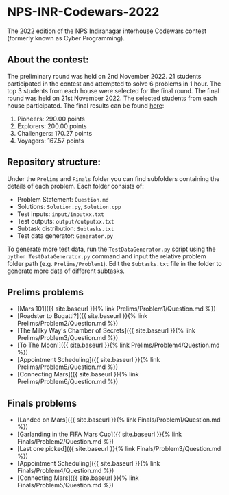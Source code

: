 # NPS-INR-Codewars-2022
The 2022 edition of the NPS Indiranagar interhouse Codewars contest (formerly known as Cyber Programming).

## About the contest: <a name = "about-the-contest"></a>
The preliminary round was held on 2nd November 2022. 21 students participated in the contest and attempted to solve 6 problems in 1 hour. The top 3 students from each house were selected for the final round. The final round was held on 21st November 2022. The selected students from each house participated. The final results can be found [here](https://www.hackerrank.com/contests/nps-inr-codewars-2022-finals/leaderboard):
1. Pioneers: 290.00 points
2. Explorers: 200.00 points
3. Challengers: 170.27 points
4. Voyagers: 167.57 points

## Repository structure: <a name = "repository-structure"></a>
Under the `Prelims` and `Finals` folder you can find subfolders containing the details of each problem. Each folder consists of:
 - Problem Statement: `Question.md`
 - Solutions: `Solution.py`, `Solution.cpp`
 - Test inputs: `input/inputxx.txt`
 - Test outputs: `output/outputxx.txt`
 - Subtask distribution: `Subtasks.txt`
 - Test data generator: `Generator.py`

To generate more test data, run the `TestDataGenerator.py` script using the `python TestDataGenerator.py` command and input the relative problem folder path (e.g. `Prelims/Problem1`). Edit the `Subtasks.txt` file in the folder to generate more data of different subtasks.

## Prelims problems <a name = "prelims-round-tasks"></a>
 - [Mars 101]({{ site.baseurl }}{% link Prelims/Problem1/Question.md %})
 - [Roadster to Bugatti?]({{ site.baseurl }}{% link Prelims/Problem2/Question.md %})
 - [The Milky Way's Chamber of Secrets]({{ site.baseurl }}{% link Prelims/Problem3/Question.md %})
 - [To The Moon!]({{ site.baseurl }}{% link Prelims/Problem4/Question.md %})
 - [Appointment Scheduling]({{ site.baseurl }}{% link Prelims/Problem5/Question.md %})
 - [Connecting Mars]({{ site.baseurl }}{% link Prelims/Problem6/Question.md %})

## Finals problems <a name = "finals"></a>
 - [Landed on Mars]({{ site.baseurl }}{% link Finals/Problem1/Question.md %})
 - [Garlanding in the FIFA Mars Cup]({{ site.baseurl }}{% link Finals/Problem2/Question.md %})
 - [Last one picked]({{ site.baseurl }}{% link Finals/Problem3/Question.md %})
 - [Appointment Scheduling]({{ site.baseurl }}{% link Finals/Problem4/Question.md %})
 - [Connecting Mars]({{ site.baseurl }}{% link Finals/Problem5/Question.md %})
